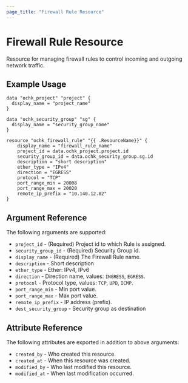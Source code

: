```yaml
---
page_title: "Firewall Rule Resource"
---
```


# Firewall Rule Resource

Resource for managing firewall rules to control incoming and outgoing network traffic.

## Example Usage

```hcl
data "ochk_project" "project" {
  display_name = "project_name"
}

data "ochk_security_group" "sg" {
  display_name = "security_group_name"
}

resource "ochk_firewall_rule" "{{ .ResourceName}}" {
    display_name = "firewall_rule_name"
    project_id = data.ochk_project.project.id
    security_group_id = data.ochk_security_group.sg.id
    description = "short description"
    ether_type = "IPv4"
    direction = "EGRESS"
    protocol = "TCP"
    port_range_min = 20008
    port_range_max = 20020
    remote_ip_prefix = "10.140.12.02"
}

```

## Argument Reference

The following arguments are supported:

* `project_id` - (Required) Project id to which Rule is assigned.
* `security_group_id` - (Required) Security Group id.
* `display_name` - (Required) The Firewall Rule name.
* `description` - Short description
* `ether_type` - Ether: IPv4, IPv6
* `direction` - Direction name, values: `INGRESS`, `EGRESS`.
* `protocol` - Protocol type, values: `TCP`, `UPD`, `ICMP`.
* `port_range_min` - Min port value.
* `port_range_max` - Max port value.
* `remote_ip_prefix` - IP address (prefix).
* `dest_security_group` - Security group as destination

## Attribute Reference

The following attributes are exported in addition to above arguments: 
 * `created_by` - Who created this resource.
 * `created_at` - When this resource was created.
 * `modified_by` - Who last modified this resource. 
 * `modified_at` - When last modification occurred.

 

